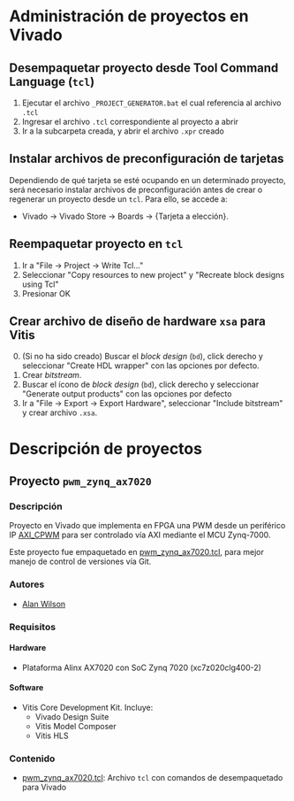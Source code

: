 # Administración de proyectos en Vivado

## Desempaquetar proyecto desde Tool Command Language (`tcl`)

1. Ejecutar el archivo `_PROJECT_GENERATOR.bat` el cual referencia al archivo `.tcl`
2. Ingresar el archivo `.tcl` correspondiente al proyecto a abrir
3. Ir a la subcarpeta creada, y abrir el archivo `.xpr` creado

<!--- **Nota**: Toda subcarpeta desde esta posición raíz, junto a sus archivos, será ignorada a la hora de ejecutar comandos de captura de repositorios en git (como `git commit`). Cualquier archivo que necesite para guardar y subir al repositorio deberá guardarlo directamente acá o en carpetas anteriores. Para más detalle, abra [.gitignore](.gitignore).
-->

## Instalar archivos de preconfiguración de tarjetas

Dependiendo de qué tarjeta se esté ocupando en un determinado proyecto, será necesario instalar archivos de preconfiguración antes de crear o regenerar un proyecto desde un `tcl`. Para ello, se accede a:

* Vivado -> Vivado Store -> Boards -> {Tarjeta a elección}.

## Reempaquetar proyecto en `tcl`

1. Ir a "File -> Project -> Write Tcl..."
2. Seleccionar "Copy resources to new project" y "Recreate block designs using Tcl"
3. Presionar OK 

## Crear archivo de diseño de hardware `xsa` para Vitis

0. (Si no ha sido creado) Buscar el *block design* (`bd`), click derecho y seleccionar "Create HDL wrapper" con las opciones por defecto.
1. Crear *bitstream*.
2. Buscar el ícono de *block design* (`bd`), click derecho y seleccionar "Generate output products" con las opciones por defecto
3. Ir a "File -> Export -> Export Hardware", seleccionar "Include bitstream" y crear archivo `.xsa`.

<!--- [^1]: **Nota**: Toda subcarpeta desde esta posición raíz, junto a sus archivos, será ignorada a la hora de ejecutar comandos de captura de repositorios en git (como `git commit`). Cualquier archivo que necesite para guardar y subir al repositorio deberá guardarlo directamente acá o en carpetas anteriores. Para más detalle, abra [.gitignore](.gitignore).-->
# Descripción de proyectos

## Proyecto `pwm_zynq_ax7020`

### Descripción

Proyecto en Vivado que implementa en FPGA una PWM desde un periférico IP [AXI_CPWM](../ip_repo/AXI4/AXI_CPWM_power_1_0/) para ser controlado vía AXI mediante el MCU Zynq-7000.

Este proyecto fue empaquetado en [pwm_zynq_ax7020.tcl](pwm_zynq_ax7020.tcl), para mejor manejo de control de versiones vía Git.

### Autores

* [Alan Wilson](mailto:alan.wilson@usm.cl)

### Requisitos 

#### Hardware

* Plataforma Alinx AX7020 con SoC Zynq 7020 (xc7z020clg400-2)

#### Software

* Vitis Core Development Kit. Incluye:
    * Vivado Design Suite
    * Vitis Model Composer
    * Vitis HLS

### Contenido

* [pwm_zynq_ax7020.tcl](pwm_zynq_ax7020.tcl): Archivo `tcl` con comandos de desempaquetado para Vivado